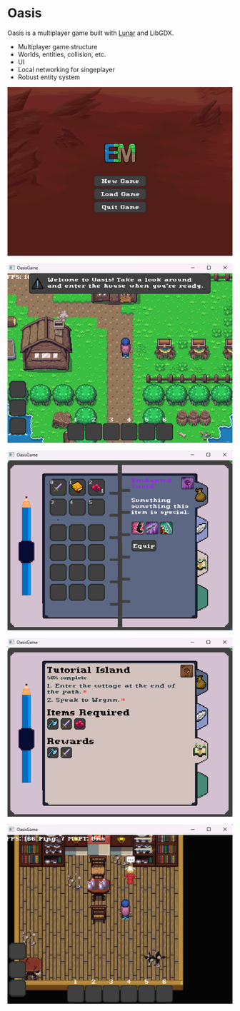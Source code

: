 # Oasis
Oasis is a multiplayer game built with [Lunar](https://github.com/Vrekt/LunarGdx) and LibGDX.
  - Multiplayer game structure
  - Worlds, entities, collision, etc.
  - UI
  - Local networking for singeplayer
  - Robust entity system

<p align="center">
  <img src="main_menu.gif" alt="Main Menu">
</p>

<p align="center">
  <img src="screenshot_1.png" alt="Overworld">
</p>

<p align="center">
  <img src="screenshot_2.png" alt="Inventory">
</p>

<p align="center">
  <img src="screenshot_3.png" alt="Quest UI">
</p>

<p align="center">
  <img src="screenshot_4.png" alt="Home Interior">
</p>

